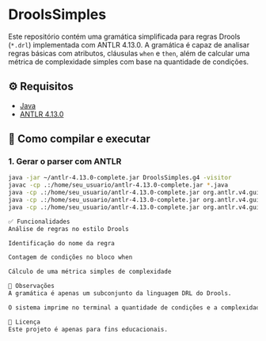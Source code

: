 # DroolsSimples

Este repositório contém uma gramática simplificada para regras Drools (`*.drl`) implementada com ANTLR 4.13.0. A gramática é capaz de analisar regras básicas com atributos, cláusulas `when` e `then`, além de calcular uma métrica de complexidade simples com base na quantidade de condições.


## ⚙️ Requisitos

- [Java](https://www.oracle.com/java/technologies/javase-downloads.html)
- [ANTLR 4.13.0](https://www.antlr.org/download.html)

## 🔧 Como compilar e executar

### 1. Gerar o parser com ANTLR

```bash
java -jar ~/antlr-4.13.0-complete.jar DroolsSimples.g4 -visitor
javac -cp .:/home/seu_usuario/antlr-4.13.0-complete.jar *.java
java -cp .:/home/seu_usuario/antlr-4.13.0-complete.jar org.antlr.v4.gui.TestRig DroolsSimples compilationUnit -gui exemplo1_simples.drl
java -cp .:/home/seu_usuario/antlr-4.13.0-complete.jar org.antlr.v4.gui.TestRig DroolsSimples compilationUnit -gui exemplo2_simples.drl
java -cp .:/home/seu_usuario/antlr-4.13.0-complete.jar org.antlr.v4.gui.TestRig DroolsSimples compilationUnit -gui exemplo3_simples.drl

✅ Funcionalidades
Análise de regras no estilo Drools

Identificação do nome da regra

Contagem de condições no bloco when

Cálculo de uma métrica simples de complexidade

🧠 Observações
A gramática é apenas um subconjunto da linguagem DRL do Drools.

O sistema imprime no terminal a quantidade de condições e a complexidade da regra durante a análise.

📄 Licença
Este projeto é apenas para fins educacionais.
